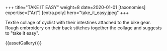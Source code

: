 +++
title="TAKE IT EASY"
weight=8
date=2020-01-01
[taxonomies]
expertise=["Art"]
[extra.poly]
hero="take_it_easy.jpeg"
+++

Textile collage of cyclist with their intestines attached to the bike gear. Rough embroidery on their back stitches together the collage and suggests to "take it easy".

{{assetGallery()}}